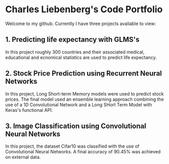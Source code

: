 # Charles Liebenberg's Code Portfolio

Welcome to my github. Currently I have three projects avaliable to view:
## 1. Predicting life expectancy with GLMS's
In this project roughly 300 countries and their associated medical, educational and ecnomical statistics are used to predict life expectancy.

## 2. Stock Price Prediction using Recurrent Neural Networks 
In this project, Long Short-term Memory models were used to predict stock prices. The final model used an ensemble learning approach combining the use of a 1D Convolutional Network and a Long SHort Term Model with Keras's functional API.

## 3. Image Classification using Convolutional Neural Networks
In this project, the dataset Cifar10 was classified with the use of Convolutional Neural Networks. A final accuracy of 90.45% was achieved on external data.
